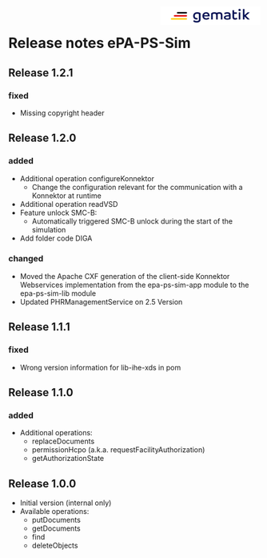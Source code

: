 <img align="right" width="200" height="37" src="Gematik_Logo_Flag_With_Background.png" alt="Gematik Logo"/> <br/>

# Release notes ePA-PS-Sim

## Release 1.2.1

### fixed
- Missing copyright header

## Release 1.2.0

### added
- Additional operation configureKonnektor
  - Change the configuration relevant for the communication with a Konnektor at runtime
- Additional operation readVSD
- Feature unlock SMC-B:
  - Automatically triggered SMC-B unlock during the start of the simulation
- Add folder code DIGA

### changed
- Moved the Apache CXF generation of the client-side 
  Konnektor Webservices implementation from the epa-ps-sim-app module to the epa-ps-sim-lib module
- Updated PHRManagementService on 2.5 Version

## Release 1.1.1

### fixed
- Wrong version information for lib-ihe-xds in pom

## Release 1.1.0

### added
- Additional operations:
  - replaceDocuments
  - permissionHcpo (a.k.a. requestFacilityAuthorization)
  - getAuthorizationState

## Release 1.0.0
- Initial version (internal only)
- Available operations:
  - putDocuments
  - getDocuments
  - find
  - deleteObjects

